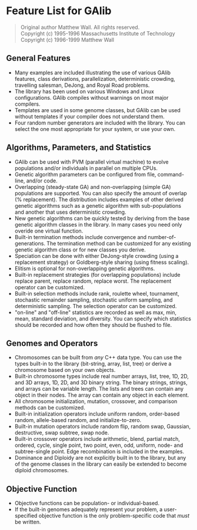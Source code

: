 # Feature List for GAlib

> Original author Matthew Wall. All rights reserved.<br>
> Copyright (c) 1995-1996 Massachusetts Institute of Technology<br>
> Copyright (c) 1996-1999 Matthew Wall

## General Features

- Many examples are included illustrating the use of various GAlib
       features, class derivations, parallelization, deterministic crowding,
       travelling salesman, DeJong, and Royal Road problems.
- The library has been used on various Windows and Linux configurations. GAlib compiles without warnings on most
       major compilers.
- Templates are used in some genome classes, but GAlib can be used without
       templates if your compiler does not understand them.
- Four random number generators are included with the library.  You can
       select the one most appropriate for your system, or use your own.

## Algorithms, Parameters, and Statistics

- GAlib can be used with PVM (parallel virtual machine) to evolve
       populations and/or individuals in parallel on multiple CPUs.
- Genetic algorithm parameters can be configured from file, command-line,
       and/or code.
- Overlapping (steady-state GA) and non-overlapping (simple GA)
       populations are supported.  You can also specify the amount of overlap
       (% replacement).  The distribution includes examples of other derived
       genetic algorithms such as a genetic algorithm with sub-populations and
       another that uses deterministic crowding.
- New genetic algorithms can be quickly tested by deriving from the base
       genetic algorithm classes in the library.  In many cases you need only
       overide one virtual function.
- Built-in termination methods include convergence and
       number-of-generations.  The termination method can be customized for
       any existing genetic algorithm class or for new classes you derive.
- Speciation can be done with either DeJong-style crowding (using a
       replacement strategy) or Goldberg-style sharing (using fitness scaling).
- Elitism is optional for non-overlapping genetic algorithms.
- Built-in replacement strategies (for overlapping populations) include
       replace parent, replace random, replace worst.  The replacement
       operator can be customized.
- Built-in selection methods include rank, roulette wheel, tournament,
       stochastic remainder sampling, stochastic uniform sampling, and
       deterministic sampling.  The selection operator can be customized.
- "on-line" and "off-line" statistics are recorded as well as max, min,
       mean, standard deviation, and diversity.  You can specify which
       statistics should be recorded and how often they should be flushed
       to file.

## Genomes and Operators

- Chromosomes can be built from *any* C++ data type.  You can use
       the types built-in to the library (bit-string, array, list, tree) or
       derive a chromosome based on your own objects.
- Built-in chromosome types include real number arrays, list, tree, 1D,
       2D, and 3D arrays, 1D, 2D, and 3D binary string.  The binary strings,
       strings, and arrays can be variable length.  The lists and trees can
       contain any object in their nodes.  The array can contain any object
       in each element.
- All chromosome initialization, mutation, crossover, and comparison
       methods can be customized.
- Built-in initialization operators include uniform random,
       order-based random, allele-based random, and initialize-to-zero.
- Built-in mutation operators include random flip, random
       swap, Gaussian, destructive, swap subtree, swap node.
- Built-in crossover operators include arithmetic, blend, partial match,
       ordered, cycle, single point, two point, even, odd, uniform, node- and
       subtree-single point.  Edge recombination is included in the examples.
- Dominance and Diploidy are not explicitly built in to the library, but
       any of the genome classes in the library can easily be extended to
       become diploid chromosomes.

## Objective Function

- Objective functions can be population- or individual-based.
- If the built-in genomes adequately represent your problem, a
       user-specified objective function is the only problem-specific code
       that *must* be written.
